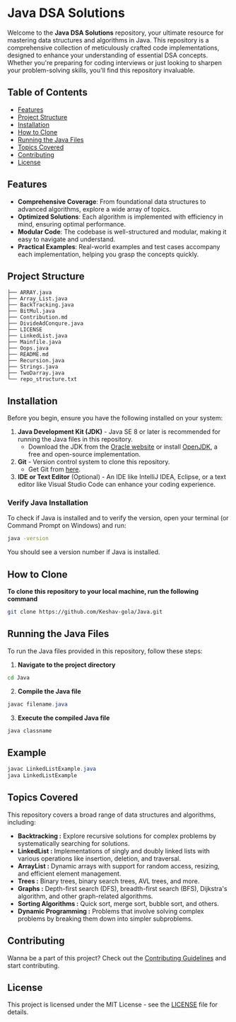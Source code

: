 # Java DSA Solutions

Welcome to the **Java DSA Solutions** repository, your ultimate resource for mastering data structures and algorithms in Java. This repository is a comprehensive collection of meticulously crafted code implementations, designed to enhance your understanding of essential DSA concepts. Whether you're preparing for coding interviews or just looking to sharpen your problem-solving skills, you'll find this repository invaluable.

## Table of Contents

- [Features](#features)
- [Project Structure](#project-structure)
- [Installation](#installation)
- [How to Clone](#how-to-clone)
- [Running the Java Files](#running-the-java-files)
- [Topics Covered](#topics-covered)
- [Contributing](#contributing)
- [License](#license)

## Features

- **Comprehensive Coverage**: From foundational data structures to advanced algorithms, explore a wide array of topics.
- **Optimized Solutions**: Each algorithm is implemented with efficiency in mind, ensuring optimal performance.
- **Modular Code**: The codebase is well-structured and modular, making it easy to navigate and understand.
- **Practical Examples**: Real-world examples and test cases accompany each implementation, helping you grasp the concepts quickly.

## Project Structure

<!-- START_STRUCTURE -->
```
├── ARRAY.java
├── Array_List.java
├── BackTracking.java
├── BitMul.java
├── Contribution.md
├── DivideAdConqure.java
├── LICENSE
├── LinkedList.java
├── Mainfile.java
├── Oops.java
├── README.md
├── Recursion.java
├── Strings.java
├── TwoDarray.java
└── repo_structure.txt
```
<!-- END_STRUCTURE -->

## Installation

Before you begin, ensure you have the following installed on your system:

1. **Java Development Kit (JDK)** - Java SE 8 or later is recommended for running the Java files in this repository.
    - Download the JDK from the [Oracle website](https://www.oracle.com/java/technologies/javase-jdk8-downloads.html) or install [OpenJDK](https://openjdk.java.net/), a free and open-source implementation.
2. **Git** - Version control system to clone this repository.
    - Get Git from [here](https://git-scm.com/downloads).
3. **IDE or Text Editor** (Optional) - An IDE like IntelliJ IDEA, Eclipse, or a text editor like Visual Studio Code can enhance your coding experience.

### Verify Java Installation

To check if Java is installed and to verify the version, open your terminal (or Command Prompt on Windows) and run:

```bash
java -version
```
You should see a version number if Java is installed.

## How to Clone
**To clone this repository to your local machine, run the following command**

```sh
git clone https://github.com/Keshav-gola/Java.git
```
## Running the Java Files
To run the Java files provided in this repository, follow these steps:
  1. **Navigate to the project directory**
```sh
cd Java
```
  2. **Compile the Java file**

```java
javac filename.java
```
  3. **Execute the compiled Java file**

```java
java classname
```

## Example

```java
javac LinkedListExample.java
java LinkedListExample
```

## Topics Covered
This repository covers a broad range of data structures and algorithms, including:
- **Backtracking :**  Explore recursive solutions for complex problems by systematically searching for solutions.
- **LinkedList :** Implementations of singly and doubly linked lists with various operations like insertion, deletion, and traversal.
- **ArrayList :** Dynamic arrays with support for random access, resizing, and efficient element management.
- **Trees :** Binary trees, binary search trees, AVL trees, and more.
- **Graphs :** Depth-first search (DFS), breadth-first search (BFS), Dijkstra's algorithm, and other graph-related algorithms.
- **Sorting Algorithms :** Quick sort, merge sort, bubble sort, and others.
- **Dynamic Programming :** Problems that involve solving complex problems by breaking them down into simpler subproblems.

## Contributing
Wanna be a part of this project? Check out the [Contributing Guidelines](Contribution.md) and start contributing.

## License
This project is licensed under the MIT License - see the [LICENSE](LICENSE) file for details.
